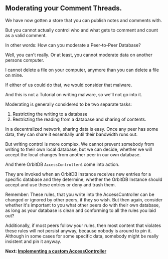 ## Moderating your Comment Threads.

We have now gotten a store that
you can publish notes and comments with.

But you cannot actually
control who and what
gets to comment and count as a valid comment.

In other words: How can you moderate
a Peer-to-Peer Database?

Well, you can't really.
Or at least, you cannot
moderate data on another
persons computer.

I cannot delete a file on
your computer, anymore
than you can delete a file
on mine.

If either of us could do that,
we would consider that malware.

And this is not a Tutorial
on writing malware, so we'll not
go into it.

Moderating is generally considered
to be two separate tasks:

1. Restricting the writing to a database
2. Restricting the reading from a database and sharing of contents.

In a decentralized network, sharing data
is easy. Once any peer has some data, they
can share it essentially until their
bandwidth runs out.

But writing control is more complex.
We cannot prevent somebody from
writing to their own local
database, but we can decide,
whether we will accept the
local changes from another
peer in our own database.

And there OrbitDB `AccessController`s
come into action.

They are invoked when an OrbitDB
instance receives new entries for a specific
database and they determine, whether
the OrbitDB Instance should accept and
use these entries or deny and trash them.

Remember: These rules, that you write into
the AccessController can be changed or ignored
by other peers, if they so wish.
But then again, consider whether it's important to you what other
peers do with their own database, as long
as your database is clean and conforming to
all the rules you laid out?

Additionally, if most peers follow
your rules, then most content that violates
these rules will not persist anyway,
because nobody is around to pin it.
Although in some cases for some specific
data, somebody might be really insistent
and pin it anyway.

**Next: [Implementing a custom AccessController](06_Implementing_a_custom_AccessController.md)**
